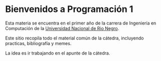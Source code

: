 
# Bienvenidos a Programación 1

Esta materia se encuentra en el primer año de la 
carrera de Ingeniería en Computación de la [Universidad
Nacional de Rio Negro](https://www.unrn.edu.ar).

Este sitio recopila todo el material común de la cátedra, incluyendo
practicas, bibliografía y memes.

La idea es ir trabajando en el apunte de la cátedra.